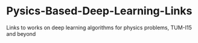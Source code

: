 # Pysics-Based-Deep-Learning-Links
Links to works on deep learning algorithms for physics problems, TUM-I15 and beyond
